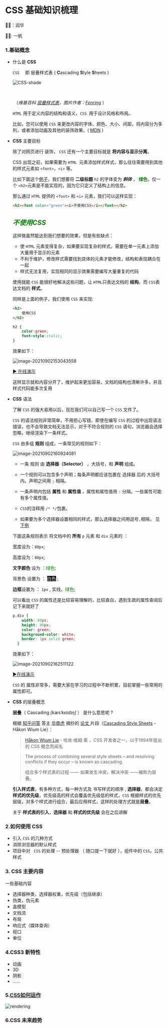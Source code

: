 # CSS 基础知识梳理

🙎‍♂️：润华 

🙎‍♂️:   一帆

### 1.基础概念

- 什么是 **CSS**

  `CSS  ` 即 层叠样式表 ( **C**ascading **S**tyle **S**heets )

  

  ![CSS-shade](https://gitee.com/yaorunhua/runbed/raw/master/img/LX_work/CSS-shade.svg)

  ​															    

  ​															 	（*维基百科 [层叠样式表](https://zh.wikipedia.org/wiki/%E5%B1%82%E5%8F%A0%E6%A0%B7%E5%BC%8F%E8%A1%A8)，图片作者：[Fenring](https://en.wikipedia.org/wiki/User:Fenring)* ）

  `HTML` 用于定义内容的结构和语义，`CSS `用于设计风格和布局。

  比如，您可以使用 `CSS` 来更改内容的字体、颜色、大小、间距，将内容分为多列，或者添加动画及其他的装饰效果。( [MDN](https://developer.mozilla.org/zh-CN/docs/Learn/CSS) )

  

- **CSS** 主要目标

  除了对网页进行 装饰， `CSS` 还有一个主要目标就是 **将内容与显示分离**。

   CSS 出现之前，如果需要为 `HTML `元素添加样式样式，那么往往需要用到其他的样式元素如 `<font>`，`<i>` 等。

  比如下面这个[例子](https://zh.wikipedia.org/wiki/%E5%B1%82%E5%8F%A0%E6%A0%B7%E5%BC%8F%E8%A1%A8#%E6%A6%82%E8%BF%B0)，我们想要将 **二级标题** `h2` 的字体变为  ***斜体*** ， <span style = 'color:green'>**绿色**</span>，仅一个 `<h2>`元素是不能实现的，因为它只定义了结构上的信息。

  那么通过 `HTML` 提供的 `<font>` 和 `<i>` 元素，我们可以这样实现：

  ```html
  <h2><font color="green"><i>不使用CSS</i></font></h2>
  ```

  <h2><font color="green"><i>不使用CSS</i></font></h2>

  这样做虽然能达到我们想要的效果，但是有些缺点：

  - 使 `HTML` 元素变得复杂，如果要实现复杂的样式，需要在单一元素上添加大量用于显示的元素
  - 不利于维护，修改样式需要找到具体的元素才能修改，结构和表现耦合在一起
  - 样式无法复用，实现相同的显示效果需要编写大量重复的代码

  使用就能 `CSS` 能很好地解决这些问题，让 `HTML`只表达文档的 **结构**，而 `CSS`表达文档的 **样式**。

  同样是上面的例子，我们使用 `CSS` 来实现:

  ```html
  <h2>
      使用CSS
  </h2>
  ```


  ```css
  h2 {
      color:green;
      font-style:italic;
  }
  ```

  效果如下：

  ![image-20210902153043558](https://gitee.com/yaorunhua/runbed/raw/master/img/LX_work/image-20210902153043558.png)

  

  [▶ 在线演示](https://jsbin.com/vamavubono/1/edit?html,css,output)

  这样显示就和内容分开了，维护起来更加容易，文档的结构也清晰许多，并且样式代码能多次复用

- **CSS** 语法

  了解 `CSS` 的强大易用以后，现在我们可以自己写一个 `CSS` 文件了。

  `CSS` 的语法规则非常简单，不用担心写错，即使在编写 `CSS` 的过程中出现语法错误，也不会导致文档无法显示，对于不符合规则的 `CSS` 语句，浏览器会选择忽略，继续渲染下一条样式。

  `CSS` 由多组 **规则** 组成，一条常见的规则如下：

  

  ![image-20210902160924081](https://gitee.com/yaorunhua/runbed/raw/master/img/LX_work/image-20210902160924081.png)

  

  

  - 一条 规则 由 **选择器（Selector）** ，大括号，和 **声明** 组成。

  - 一个规则可以包含多个声明；每条声明都应该包裹在 选择器 后的 大括号内。声明之间用 `;` 相隔。

  - 一条声明内包括 **属性** 和 **属性值** ，属性和属性值用 `:` 分隔。一些属性可能有多个属性值。
  - `CSS`的注释用 `/* */`包裹。
  - 如果要为多个选择器设置相同的样式，那么选择器之间用逗号`,`相隔， 见[下例](https://jsbin.com/rubakoyuti/1/edit?html,css,output)

  下面这条规则表示 将文档中的 **所有** `p` 元素 和  `div` 元素的 ：

  宽度设为：`80px`;

  高度设为：`80px`;

  **文字颜色** 设为 ：<span style = 'color:green'>绿色</span>;

  背景色 设置为 ： <span style = 'background-color:black;color:white;width:40px;'>白色</span> ;

  **边框**设置为 ： `1px` , 实线，<span style = 'color:green'>绿色</span>;

  可以看出 `CSS` 的属性还是比较容易理解的，比较直白，遇到生疏的属性查阅后记下来就好了

  ```css
  p,div {
      width: 80px;
      height: 80px;
      color: green;
      background-color: white;
      border: 1px solid green;
    }
  ```

  效果如下：

  ![image-20210902162511122](https://gitee.com/yaorunhua/runbed/raw/master/img/LX_work/image-20210902162511122.png)

  

  [▶在线演示](https://jsbin.com/rubakoyuti/1/edit?html,css,output)

  `CSS` 的 属性非常多，需要大家在学习的过程中不断积累，目前掌握一些常用的属性即可。

- **CSS** 的层叠概念

  **层叠**（ Cascading  *[kæsˈkeɪdɪŋ]* ） 是什么意思呢 ?

  根据 [知乎问答](https://www.zhihu.com/question/20077745) 答主 [华南虎](https://www.zhihu.com/people/xander-young) 摘抄的 [论文 ](https://www.wiumlie.no/2006/phd/#ch-introduction)片段（[Cascading Style Sheets](https://www.wiumlie.no/2006/phd/#ch-introduction) - Håkon Wium Lie）：

  > [Håkon Wium Lie](https://zh.wikipedia.org/wiki/%E5%93%88%E8%82%AF%C2%B7%E7%BB%B4%E5%A7%86%C2%B7%E8%8E%B1)  - 哈肯·维姆·莱 ，CSS 开发者之一，以于1994年提出的 CSS 概念而闻名

  >  The process of combining several style sheets – and resolving conflicts if they occur – is known as cascading.  
  >
  > 组合多个样式表的过程 —— 如果发生冲突，解决冲突 ——被称为层叠。

  **引入样式表**，有多种方式，每一种方式及 书写样式的顺序 , **选择器**，都会决定**样式的优先级**，优先级高的样式会覆盖优先级低的样式，`CSS` 根据样式的优先层级，对多个样式进行组合，最后应用样式，这样的处理方式就是**层叠**。

  关于 **样式表的引入**，**选择器** 和 **样式的优先级** 会在之后讲解

### 2.如何使用 CSS 

- 引入 `CSS` 的几种方式
- 消除浏览器的默认样式
- 项目中对 ` CSS` 的处理 -- 预处理器 （ 随口提一下就好 ），组件中的 `CSS`，公共样式

### 3. CSS 主要内容

一些基础内容

- 选择器种类，选择器权重，优先级（包括继承）
- 伪类，伪元素
- 盒模型
- 文档流
- 布局
- 响应式（媒体查询）
- 视口
- 单位

### 4.CSS3 新特性

- 动画
- 3D
- 阴影
- ......

### 5.[CSS如何运作](https://developer.mozilla.org/zh-CN/docs/Learn/CSS/First_steps/How_CSS_works)



![rendering](C:\Users\LX\Desktop\rendering.svg)



### 6.CSS 未来趋势

